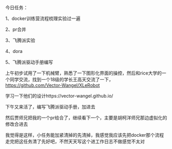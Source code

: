 今日任务：

1、docker训练营流程梳理实验过一遍

2、pr合并

3、飞腾派实验

4、dora

5、飞腾派驱动手册编写

上午初步试用了一下机械臂，熟悉了一下图形化界面的操控，然后和rice大学的一个同学交流，找到一个18级的学长王高天交流了一下，https://github.com/Vector-Wangel/XLeRobot

学习一下他们的设计https://vector-wangel.github.io/

下午又来活了，编写飞腾派驱动手册，加进去

然后贾师兄把我的一个pr给合了，继续看下一个，主要是胡柯洋师兄那边虚拟化的修改合进去

我觉得是这样，小任务能加紧清掉的先清掉，我感觉我应该先把docker那个流程走完把这任务清了先好吧，不然天天写这个进工作日志不做感觉不太对